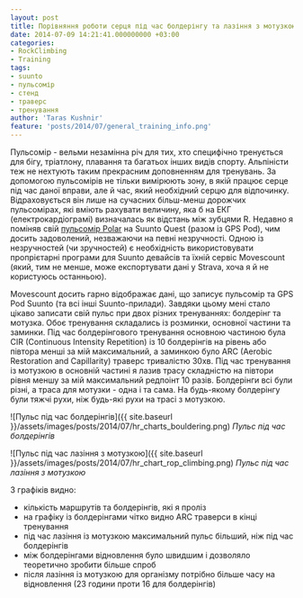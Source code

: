 ```yaml
---
layout: post
title: Порівняння роботи серця під час болдерінгу та лазіння з мотузкою
date: 2014-07-09 14:21:41.000000000 +03:00
categories:
- RockClimbing
- Training
tags:
- suunto
- пульсомір
- стенд
- траверс
- тренування
author: 'Taras Kushnir'
feature: 'posts/2014/07/general_training_info.png'
---
```


Пульсомір - вельми незамінна річ для тих, хто специфічно тренується для бігу, тріатлону, плавання та багатьох інших видів спорту. Альпіністи теж не нехтують таким прекрасним доповненням для тренувань. За допомогою пульсомірів не тільки вимірюють зону, в якій працює серце під час даної вправи, але й час, який необхідний серцю для відпочинку. Відраховується він лише на сучасних більш-менш дорожчих пульсомірах, які вміють рахувати величину, яка б на ЕКГ (електрокардіограмі) визначалась як відстань між зубцями R. Недавно я поміняв свій <a title="Про пульсоміри" href="http://jamming.com.ua/%d0%bf%d1%80%d0%be-%d0%bf%d1%83%d0%bb%d1%8c%d1%81%d0%be%d0%bc%d1%96%d1%80/" target="_blank" rel="noopener noreferrer">пульсомір Polar</a> на Suunto Quest (разом із GPS Pod), чим досить задоволений, незважаючи на певні незручності. Одною із незручностей (чи зручностей) є необхідність використовувати пропрієтарні програми для Suunto девайсів та їхній сервіс Movescount (який, тим не менше, може експортувати дані у Strava, хоча я й не користуюсь останньою).

<!--more-->

Movescount досить гарно відображає дані, що записує пульсомір та GPS Pod Suunto (та всі інші Suunto-прилади). Завдяки цьому мені стало цікаво записати свій пульс при двох різних тренуваннях: болдерінг та мотузка. Обоє тренування складались із розминки, основної частини та заминки. Під час болдерінгового тренування основною частиною була CIR (Continuous Intensity Repetition) із 10 болдерінгів на рівень або півтора менші за мій максимальний, а заминкою було ARC (Aerobic Restoration and Capillarity) траверс тривалістю 30хв. Під час тренування із мотузкою в основній частині я лазив трасу складністю на півтори рівня меншу за мій максимальний редпоінт 10 разів. Болдерінги всі були різні, а траса для мотузки - одна і та сама. На будь-якому болдерінгу були тяжчі рухи, ніж будь-які рухи на трасі з мотузкою.

![Пульс під час болдерінгів]({{ site.baseurl }}/assets/images/posts/2014/07/hr_charts_bouldering.png)
*Пульс під час болдерінгів*

![Пульс під час лазіння з мотузкою]({{ site.baseurl }}/assets/images/posts/2014/07/hr_chart_rop_climbing.png)
*Пульс під час лазіння з мотузкою*

З графіків видно:
<ul>
<li>кількість маршрутів та болдерінгів, які я проліз</li>
<li>на графіку із болдерінгами чітко видно ARC траверси в кінці тренування</li>
<li>під час лазіння із мотузкою максимальний пульс більший, ніж під час болдерінгів</li>
<li>між болдерінгами відновлення було швидшим і дозволяло теоретично зробити більше спроб</li>
<li>після лазіння із мотузкою для організму потрібно більше часу на відновлення (23 години проти 16 для болдерінгів)</li>
</ul>
